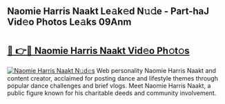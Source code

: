 ## Naomie Harris Naakt Le𝚊k𝚎d N𝚞𝚍e - Part-haJ Vid𝚎o Photos Le𝚊ks 09Anm

# <h2><a href="http://fba09u.evod.top/?m=Naomie+Harris+Naakt">🔗 👉🔴 Naomie Harris Naakt Vid𝚎o Ph𝚘t𝚘s</a></h2>

[![Naomie Harris Naakt N𝚞d𝚎s](https://i.imgur.com/8V9OHl7.gif)](http://fba09u.evod.top/?m=Naomie+Harris+Naakt)
Web personality Naomie Harris Naakt and content creator, acclaimed for posting dance and lifestyle themes through popular dance challenges and brief vlogs. Meet Naomie Harris Naakt, a public figure known for his charitable deeds and community involvement. 
